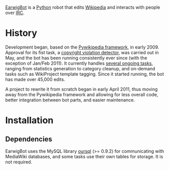 [EarwigBot](http://toolserver.org/~earwig/earwigbot/) is a
[Python](http://python.org/) robot that edits
[Wikipedia](http://en.wikipedia.org/) and interacts with people over
[IRC](http://en.wikipedia.org/wiki/Internet_Relay_Chat).

# History

Development began, based on the
[Pywikipedia framework](http://pywikipediabot.sourceforge.net/), in early 2009.
Approval for its fist task, a
[copyright violation detector](http://en.wikipedia.org/wiki/Wikipedia:Bots/Requests_for_approval/EarwigBot_1),
was carried out in May, and the bot has been running consistently ever since
(with the exception of Jan/Feb 2011). It currently handles
[several ongoing tasks](http://en.wikipedia.org/wiki/User:EarwigBot#Tasks),
ranging from statistics generation to category cleanup, and on-demand tasks
such as WikiProject template tagging. Since it started running, the bot has
made over 45,000 edits.

A project to rewrite it from scratch began in early April 2011, thus moving
away from the Pywikipedia framework and allowing for less overall code, better
integration between bot parts, and easier maintenance.

# Installation

## Dependencies

EarwigBot uses the MySQL library
[oursql](http://packages.python.org/oursql/) (>= 0.9.2) for communicating with
MediaWiki databases, and some tasks use their own tables for storage. It is not
required.
